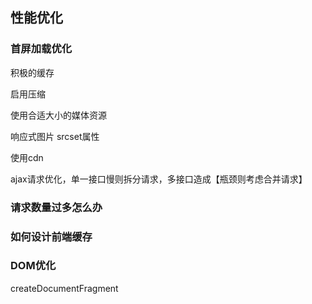 ## 性能优化

### 首屏加载优化

积极的缓存

启用压缩

使用合适大小的媒体资源

响应式图片 srcset属性

使用cdn

ajax请求优化，单一接口慢则拆分请求，多接口造成【瓶颈则考虑合并请求】



### 请求数量过多怎么办

### 如何设计前端缓存

### DOM优化

createDocumentFragment